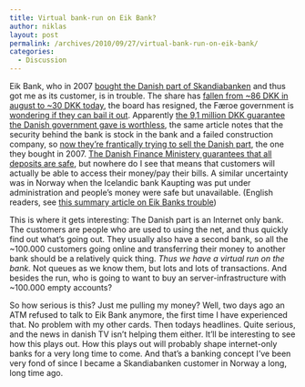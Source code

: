 ```yaml
---
title: Virtual bank-run on Eik Bank?
author: niklas
layout: post
permalink: /archives/2010/09/27/virtual-bank-run-on-eik-bank/
categories:
  - Discussion
---
```

Eik Bank, who in 2007 <a href="http://www.eikbank.dk/SiteCollectionDocuments/PDF-dokumenter/Pressemeddelelser/29052007_Pressemeddelelse.pdf" class="broken_link">bought the Danish part of Skandiabanken</a> and thus got me as its customer, is in trouble. The share has [fallen from ~86 DKK in august to ~30 DKK today][1], the board has resigned, the Færoe government is [wondering if they can bail it out][2]. Apparently [the 9,1 million DKK guarantee the Danish government gave is worthless][3], the same article notes that the security behind the bank is stock in the bank and a failed construction company, so [now they&#8217;re frantically trying to sell the Danish part][4], the one they bought in 2007. [The Danish Finance Ministery guarantees that all deposits are safe][5], but nowhere do I see that means that customers will actually be able to access their money/pay their bills. A similar uncertainty was in Norway when the Icelandic bank Kaupting was put under administration and people&#8217;s money were safe but unavailable. (English readers, see <a href="http://www.cphpost.dk/business/119-business/50096-faroese-bank-shutters-danish-subsidiary.html" class="broken_link">this summary article on Eik Banks trouble</a>)

This is where it gets interesting: The Danish part is an Internet only bank. The customers are people who are used to using the net, and thus quickly find out what&#8217;s going out. They usually also have a second bank, so all the ~100.000 customers going online and transferring their money to another bank should be a relatively quick thing. *Thus we have a virtual run on the bank.* Not queues as we know them, but lots and lots of transactions. And besides the run, who is going to want to buy an server-infrastructure with ~100.000 empty accounts?

So how serious is this? Just me pulling my money? Well, two days ago an ATM refused to talk to Eik Bank anymore, the first time I have experienced that. No problem with my other cards. Then todays headlines. Quite serious, and the news in danish TV isn&#8217;t helping them either. It&#8217;ll be interesting to see how this plays out. How this plays out will probably shape internet-only banks for a very long time to come. And that&#8217;s a banking concept I&#8217;ve been very fond of since I became a Skandiabanken customer in Norway a long, long time ago.

 [1]: http://www.dn.se/ekonomi/faroisk-bank-i-djup-kris-1.1177441
 [2]: http://www.dr.dk/Nyheder/Penge/2010/09/27/114545.htm
 [3]: http://www.arbejderen.dk/artikel/2010-09-02/bankgaranti-uden-sikkerhed
 [4]: http://borsen.dk/nyheder/finans/artikel/1/192063/ekspert_advarer_mod_aktier_i_eik_banki.html
 [5]: http://finanstilsynet.dk/da/Nyhedscenter/Pressemeddelelser/Presse-2010/Eik-Bank-sikret-af-statsgaranti.aspx